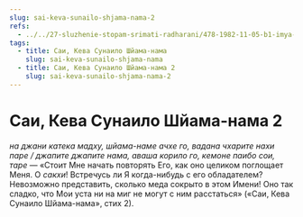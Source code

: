 ```yaml
---
slug: sai-keva-sunailo-shjama-nama-2
refs:
  - ../../27-sluzhenie-stopam-srimati-radharani/478-1982-11-05-b1-imya-krishny-plenyaet-serdtse-cherez-sluh-chuvstva-radharani-v-poezii-chandidasa.md
tags:
  - title: Саи, Кева Сунаило Шйама-нама
    slug: sai-keva-sunailo-shjama-nama
  - title: Саи, Кева Сунаило Шйама-нама 2
    slug: sai-keva-sunailo-shjama-nama-2
---
```


# Саи, Кева Сунаило Шйама-нама 2

*на джани катека мадху, шйама-наме ачхе го, вадана чхарите нахи паре / джапите джапите нама, аваша корило го, кемоне паибо сои, таре* — «Стоит Мне начать повторять Его, как оно целиком поглощает Меня. О *сакхи*! Встречусь ли Я когда-нибудь с его обладателем? Невозможно представить, сколько меда сокрыто в этом Имени! Оно так сладко, что Мои уста ни на миг не могут с ним расстаться» («Саи, Кева Сунаило Шйама-нама», стих 2).
